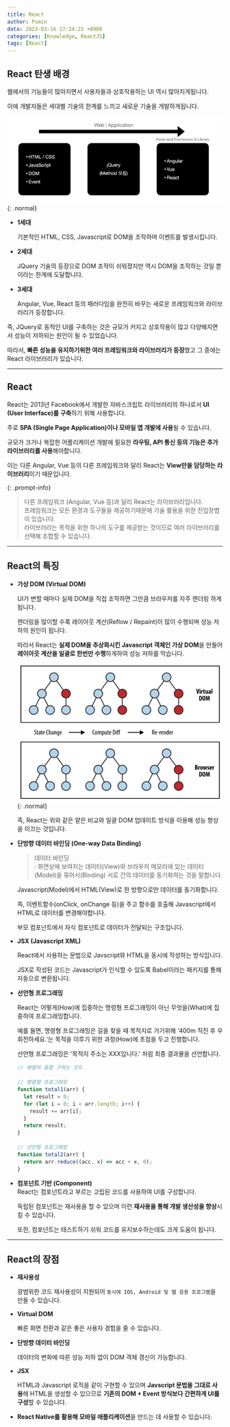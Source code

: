 ```yaml
---
title: React
author: Psmin
data: 2023-03-16 17:24:22 +0900
categories: [Knowledge, ReactJS]
tags: [React]
---
```


## React 탄생 배경

웹에서의 기능들이 많아지면서 사용자들과 상호작용하는 UI 역시 많아지게됩니다.

이에 개발자들은 세대별 기술의 한계를 느끼고 새로운 기술을 개발하게됩니다.

![Web-Application](/assets/img/web-application.png){: .normal}

- **1세대**

  기본적인 HTML, CSS, Javascript로 DOM을 조작하며 이벤트를 발생시킵니다.

- **2세대**

  JQuery 기술의 등장으로 DOM 조작이 쉬워졌지만 역시 DOM을 조작하는 것일 뿐이라는 한계에 도달합니다.

- **3세대**

  Angular, Vue, React 등의 패러다임을 완전히 바꾸는 새로운 프레임워크와 라이브러리가 등장합니다.

즉, JQuery로 동적인 UI를 구축하는 것은 규모가 커지고 상호작용이 많고 다양해지면서 성능이 저하되는 원인이 될 수 있었습니다.

따라서, **빠른 성능을 유지하기위한 여러 프레임워크와 라이브러리가 등장**했고 그 중에는 React 라이브러리가 있습니다.

---

## React

React는 2013년 Facebook에서 개발한 자바스크립트 라이브러리의 하나로서 **UI (User Interface)를 구축**하기 위해 사용합니다.

주로 **SPA (Single Page Application)이나 모바일 앱 개발에 사용**될 수 있습니다.

규모가 크거나 복잡한 어플리케이션 개발에 필요한 **라우팅, API 통신 등의 기능은 추가 라이브러리를 사용**해야합니다.

이는 다른 Angular, Vue 등의 다른 프레임워크와 달리 React는 **View만을 담당하는 라이브러리**이기 때문입니다.

{: .prompt-info}

> 다른 프레임워크 (Angular, Vue 등)과 달리 React는 라이브러리입니다.  
> 프레임워크는 모든 환경과 도구들을 제공하기때문에 기술 활용을 위한 진입장볍이 있습니다.  
> 라이브러리는 목적을 위한 하나의 도구를 제공받는 것이므로 여러 라이브러리를 선택해 조합할 수 있습니다.

---

## React의 특징

- **가상 DOM (Virtual DOM)**

  UI가 변할 때마다 실제 DOM을 직접 조작하면 그만큼 브라우저를 자주 렌더링 하게됩니다.

  렌더링을 많이할 수록 레이아웃 계산(Reflow / Repaint)이 많이 수행되며 성능 저하의 원인이 됩니다.

  따라서 React는 **실제 DOM을 추상화시킨 Javascript 객체인 가상 DOM**을 만들어 **레이아웃 계산을 일괄로 한번만 수행**하게하여 성능 저하를 막습니다.

  ![virtual-dom](/assets/img/virtual-dom.png){: .normal}

  즉, React는 위와 같은 얕은 비교와 일괄 DOM 업데이트 방식을 이용해 성능 향상을 이끄는 것입니다.

- **단방향 데이터 바인딩 (One-way Data Binding)**

  > 데이터 바인딩  
  > : 화면상에 보여지는 데이터(View)와 브라우저 메모리에 있는 데이터(Model)을 묶어서(Binding) 서로 간의 데이터를 동기화하는 것을 말합니다.

  Javascript(Model)에서 HTML(View)로 한 방향으로만 데이터를 동기화합니다.

  즉, 이벤트함수(onClick, onChange 등)을 주고 함수를 호출해 Javascript에서 HTML로 데이터를 변경해야합니다.

  부모 컴포넌트에서 자식 컴포넌트로 데이터가 전달되는 구조입니다.

- **JSX (Javascript XML)**

  React에서 사용하는 문법으로 Javscript와 HTML을 동시에 작성하는 방식입니다.

  JSX로 작성된 코드는 Javascript가 인식할 수 있도록 Babel이라는 패키지를 통해 자동으로 변환됩니다.

- **선언형 프로그래밍**

  React는 어떻게(How)에 집중하는 명령형 프로그래밍이 아닌 무엇을(What)에 집중하여 프로그래밍합니다.

  예를 들면, 명령형 프로그래밍은 길을 찾을 때 목적지로 가기위해 '400m 직진 후 우회전하세요.'는 목적을 이루기 위한 과정(How)에 초점을 두고 진행합니다.

  선언형 프로그래밍은 '목적지 주소는 XXX입니다.' 처럼 최종 결과물을 선언합니다.

  ```js
  // 배열의 총합 구하는 코드

  // 명령형 프로그래밍
  function total1(arr) {
    let result = 0;
    for (let i = 0; i < arr.length; i++) {
      result += arr[i];
    }
    return result;
  }

  // 선언형 프로그래밍
  function total2(arr) {
    return arr.reduce((acc, x) => acc + x, 0);
  }
  ```

- **컴포넌트 기반 (Component)**  
  React는 컴포넌트라고 부르는 고립된 코드를 사용하여 UI를 구성합니다.

  독립된 컴포넌트는 재사용을 할 수 있으며 이런 **재사용을 통해 개발 생산성을 향상**시킬 수 있습니다.

  또한, 컴포넌트는 테스트하기 쉬워 코드를 유지보수하는데도 크게 도움이 됩니다.

---

## React의 장점

- **재사용성**

  광범위한 코드 재사용성이 지원되어 `동시에 IOS, Android 및 웹 응용 프로그램`을 만들 수 있습니다.

- **Virtual DOM**

  빠른 화면 전환과 같은 좋은 사용자 경험을 줄 수 있습니다.

- **단방향 데이터 바인딩**

  데이터의 변화에 따른 성능 저하 없이 DOM 객체 갱신이 가능합니다.

- **JSX**

  HTML과 Javascript 로직을 같이 구현할 수 있으며 **Javscript 문법을 그대로 사용**해 HTML을 생성할 수 있으므로 **기존의 DOM + Event 방식보다 간편하게 UI를 구성**할 수 있습니다.

- **React Native를 활용해 모바일 애플리케이션**을 만드는 데 사용할 수 있습니다.
